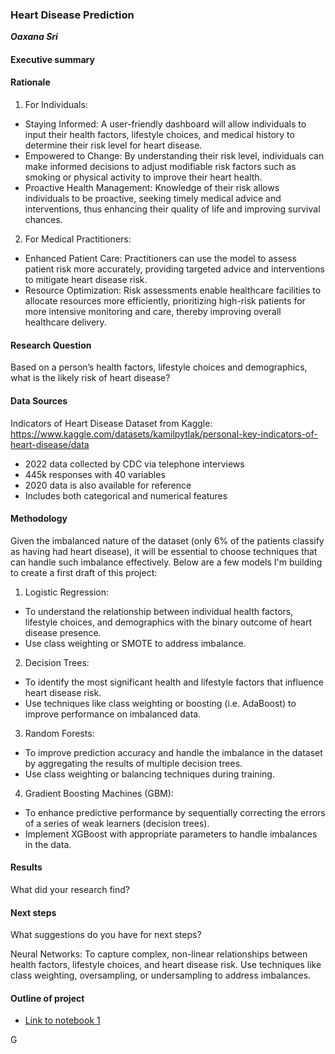 ### Heart Disease Prediction
***Oaxana Sri***

#### Executive summary


#### Rationale

1. For Individuals:
- Staying Informed: A user-friendly dashboard will allow individuals to input their health factors, lifestyle choices, and medical history to determine their risk level for heart disease.
- Empowered to Change: By understanding their risk level, individuals can make informed decisions to adjust modifiable risk factors such as smoking or physical activity to improve their heart health.
- Proactive Health Management: Knowledge of their risk allows individuals to be proactive, seeking timely medical advice and interventions, thus enhancing their quality of life and improving survival chances.
2. For Medical Practitioners:
- Enhanced Patient Care: Practitioners can use the model to assess patient risk more accurately, providing targeted advice and interventions to mitigate heart disease risk.
- Resource Optimization: Risk assessments enable healthcare facilities to allocate resources more efficiently, prioritizing high-risk patients for more intensive monitoring and care, thereby improving overall healthcare delivery.

#### Research Question
Based on a person’s health factors, lifestyle choices and demographics, what is the likely risk of heart disease?

#### Data Sources
Indicators of Heart Disease Dataset from Kaggle: https://www.kaggle.com/datasets/kamilpytlak/personal-key-indicators-of-heart-disease/data
- 2022 data collected by CDC via telephone interviews
- 445k responses with 40 variables
- 2020 data is also available for reference
- Includes both categorical and numerical features

#### Methodology
Given the imbalanced nature of the dataset (only 6% of the patients classify as having had heart disease), it will be essential to choose techniques that can handle such imbalance effectively. 
Below are a few models I'm building to create a first draft of this project:

1. Logistic Regression:
- To understand the relationship between individual health factors, lifestyle choices, and demographics with the binary outcome of heart disease presence.
- Use class weighting or SMOTE to address imbalance.
2. Decision Trees:
- To identify the most significant health and lifestyle factors that influence heart disease risk.
- Use techniques like class weighting or boosting (i.e. AdaBoost) to improve performance on imbalanced data.
3. Random Forests:
- To improve prediction accuracy and handle the imbalance in the dataset by aggregating the results of multiple decision trees.
- Use class weighting or balancing techniques during training.
4. Gradient Boosting Machines (GBM):
- To enhance predictive performance by sequentially correcting the errors of a series of weak learners (decision trees).
- Implement XGBoost with appropriate parameters to handle imbalances in the data.


#### Results
What did your research find?


#### Next steps
What suggestions do you have for next steps?

Neural Networks:
To capture complex, non-linear relationships between health factors, lifestyle choices, and heart disease risk.
Use techniques like class weighting, oversampling, or undersampling to address imbalances.


#### Outline of project

- [Link to notebook 1]()



G
